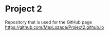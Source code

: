 # Project 2

Repository that is used for the GitHub page
https://github.com/MaxLozada/Project2.github.io

